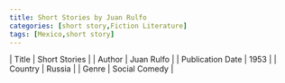 ```yaml
---
title: Short Stories by Juan Rulfo
categories: [short story,Fiction Literature]
tags: [Mexico,short story]
---
```

        
| Title | Short Stories  |
| Author |  Juan Rulfo  |
| Publication Date | 1953   |
| Country | Russia |
| Genre | Social Comedy  |
        